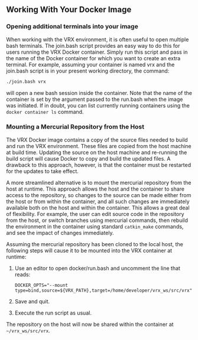 ## Working With Your Docker Image ##

### Opening additional terminals into your image ###
When working with the VRX environment, it is often useful to open multiple bash terminals. The join.bash script provides an easy way to do this for users running the VRX Docker container. Simply run this script and pass in the name of the Docker container for which you want to create an extra terminal. For example, assuming your container is named vrx and the join.bash script is in your present working directory, the command:

```bash
./join.bash vrx
```

will open a new bash session inside the container. Note that the name of the container is set by the argument passed to the run.bash when the image was initiated. If in doubt, you can list currently running containers using the `docker container ls` command. 

### Mounting a Mercurial Repository from the Host ###
The VRX Docker image contains a copy of the source files needed to build and run the VRX environment. These files are copied from the host machine at build time. Updating the source on the host machine and re-running the build script will cause Docker to copy and build the updated files. A drawback to this approach, however, is that the container must be restarted for the updates to take effect.

A more streamlined alternative is to mount the mercurial repository from the host at runtime. This approach allows the host and the container to share access to the repository, so changes to the source can be made either from the host or from within the container, and all such changes are immediately available both on the host and within the container. This allows a great deal of flexibility. For example, the user can edit source code in the repository from the host, or switch branches using mercurial commands, then rebuild the environment in the container using standard `catkin_make` commands, and see the impact of changes immediately.

Assuming the mercurial repository has been cloned to the local host, the following steps will cause it to be mounted into the VRX container at runtime:

1. Use an editor to open docker/run.bash and uncomment the line that reads:
    
    ```
    DOCKER_OPTS="--mount type=bind,source=${VRX_PATH},target=/home/developer/vrx_ws/src/vrx"
    ```
 
1. Save and quit.
1. Execute the run script as usual. 

The repository on the host will now be shared within the container at `~/vrx_ws/src/vrx`.